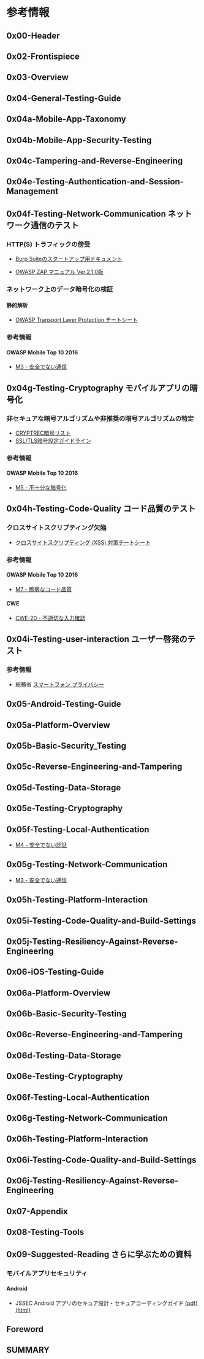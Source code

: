 
# 参考情報

## 0x00-Header

## 0x02-Frontispiece

## 0x03-Overview

## 0x04-General-Testing-Guide

## 0x04a-Mobile-App-Taxonomy

## 0x04b-Mobile-App-Security-Testing

## 0x04c-Tampering-and-Reverse-Engineering

## 0x04e-Testing-Authentication-and-Session-Management

## 0x04f-Testing-Network-Communication ネットワーク通信のテスト

### HTTP(S) トラフィックの傍受

- [Burp Suiteのスタートアップ用ドキュメント](https://github.com/burpsuitejapan/startup)

- [OWASP ZAP マニュアル Ver.2.1.0版](https://docs.google.com/file/d/0B1e1Cma1GUllazNUNVp6OWdGYzg/edit)

### ネットワーク上のデータ暗号化の検証

#### 静的解析

- [OWASP Transport Layer Protection チートシート](https://jpcertcc.github.io/OWASPdocuments/CheatSheets/TransportLayerProtection.html)

### 参考情報

#### OWASP Mobile Top 10 2016

- [M3 - 安全でない通信](https://coky-t.github.io/owasp-mobile-top10-2016-ja/Mobile_Top_10_2016-M3-Insecure_Communication.html)

## 0x04g-Testing-Cryptography モバイルアプリの暗号化

### 非セキュアな暗号アルゴリズムや非推奨の暗号アルゴリズムの特定

- [CRYPTREC暗号リスト](http://www.cryptrec.go.jp/list/cryptrec-ls-0001-2012r4.pdf)
- [SSL/TLS暗号設定ガイドライン](http://www.cryptrec.go.jp/report/cryptrec-gl-3001-2.0.pdf)

### 参考情報

#### OWASP Mobile Top 10 2016

- [M5 - 不十分な暗号化](https://coky-t.github.io/owasp-mobile-top10-2016-ja/Mobile_Top_10_2016-M5-Insufficient_Cryptography.html)

## 0x04h-Testing-Code-Quality コード品質のテスト

### クロスサイトスクリプティング欠陥

- [クロスサイトスクリプティング (XSS) 対策チートシート](https://jpcertcc.github.io/OWASPdocuments/CheatSheets/XSSPrevention.html) 

### 参考情報

#### OWASP Mobile Top 10 2016

- [M7 - 脆弱なコード品質](https://coky-t.github.io/owasp-mobile-top10-2016-ja/Mobile_Top_10_2016-M7-Poor_Code_Quality.html)

#### CWE

- [CWE-20 - 不適切な入力確認](https://jvndb.jvn.jp/ja/cwe/CWE-20.html)

## 0x04i-Testing-user-interaction ユーザー啓発のテスト

### 参考情報

- 総務省 [スマートフォン プライバシー](http://www.soumu.go.jp/main_sosiki/joho_tsusin/d_syohi/smartphone_privacy.html)

## 0x05-Android-Testing-Guide

## 0x05a-Platform-Overview

## 0x05b-Basic-Security_Testing

## 0x05c-Reverse-Engineering-and-Tampering

## 0x05d-Testing-Data-Storage

## 0x05e-Testing-Cryptography

## 0x05f-Testing-Local-Authentication

- [M4 - 安全でない認証](https://coky-t.github.io/owasp-mobile-top10-2016-ja/Mobile_Top_10_2016-M4-Insecure_Authentication.html)

## 0x05g-Testing-Network-Communication

- [M3 - 安全でない通信](https://coky-t.github.io/owasp-mobile-top10-2016-ja/Mobile_Top_10_2016-M3-Insecure_Communication.html)

## 0x05h-Testing-Platform-Interaction

## 0x05i-Testing-Code-Quality-and-Build-Settings

## 0x05j-Testing-Resiliency-Against-Reverse-Engineering

## 0x06-iOS-Testing-Guide

## 0x06a-Platform-Overview

## 0x06b-Basic-Security-Testing

## 0x06c-Reverse-Engineering-and-Tampering

## 0x06d-Testing-Data-Storage

## 0x06e-Testing-Cryptography

## 0x06f-Testing-Local-Authentication

## 0x06g-Testing-Network-Communication

## 0x06h-Testing-Platform-Interaction

## 0x06i-Testing-Code-Quality-and-Build-Settings

## 0x06j-Testing-Resiliency-Against-Reverse-Engineering

## 0x07-Appendix

## 0x08-Testing-Tools

## 0x09-Suggested-Reading さらに学ぶための資料

### モバイルアプリセキュリティ

#### Android

- JSSEC Android アプリのセキュア設計・セキュアコーディングガイド [(pdf)](https://www.jssec.org/dl/android_securecoding.pdf) [(html)](https://www.jssec.org/dl/android_securecoding/index.html)

## Foreword

## SUMMARY
